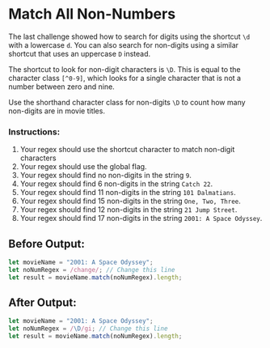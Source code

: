# Match All Non-Numbers

The last challenge showed how to search for digits using the shortcut `\d` with a lowercase `d`. You can also search for non-digits using a similar shortcut that uses an uppercase `D` instead.

The shortcut to look for non-digit characters is `\D`. This is equal to the character class `[^0-9]`, which looks for a single character that is not a number between zero and nine.

Use the shorthand character class for non-digits `\D` to count how many non-digits are in movie titles.

### Instructions:
1. Your regex should use the shortcut character to match non-digit characters
2. Your regex should use the global flag.
3. Your regex should find no non-digits in the string `9`.
4. Your regex should find 6 non-digits in the string `Catch 22`.
5. Your regex should find 11 non-digits in the string `101 Dalmatians`.
6. Your regex should find 15 non-digits in the string `One, Two, Three`.
7. Your regex should find 12 non-digits in the string `21 Jump Street`.
8. Your regex should find 17 non-digits in the string `2001: A Space Odyssey`.

## Before Output:
```javascript
let movieName = "2001: A Space Odyssey";
let noNumRegex = /change/; // Change this line
let result = movieName.match(noNumRegex).length;
```

## After Output:
```javascript
let movieName = "2001: A Space Odyssey";
let noNumRegex = /\D/gi; // Change this line
let result = movieName.match(noNumRegex).length;
```